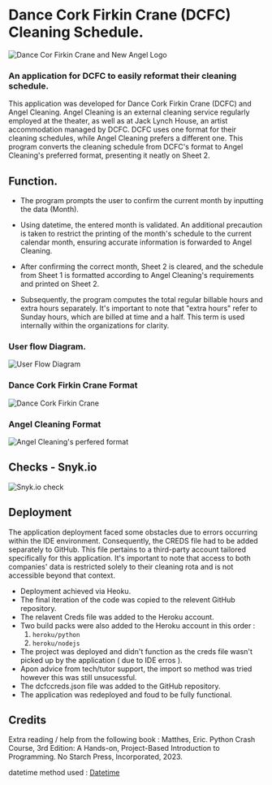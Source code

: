 # Dance Cork Firkin Crane (DCFC) Cleaning Schedule.

![Dance Cor Firkin Crane and New Angel Logo](https://github.com/MarMarAgain/DCFC-Cleaning-Schedule/assets/158588349/016f6927-0313-4fb3-9e64-f24b5c43aac5)

### An application for DCFC to easily reformat their cleaning schedule.

This application was developed for Dance Cork Firkin Crane (DCFC) and Angel Cleaning. Angel Cleaning is an external cleaning service regularly employed at the theater, as well as at Jack Lynch House, an artist accommodation managed by DCFC. DCFC uses one format for their cleaning schedules, while Angel Cleaning prefers a different one. This program converts the cleaning schedule from DCFC's format to Angel Cleaning's preferred format, presenting it neatly on Sheet 2.

## Function.

- The program prompts the user to confirm the current month by inputting the data (Month).

- Using datetime, the entered month is validated. An additional precaution is taken to restrict the printing of the month's schedule to the current calendar month, ensuring accurate information is forwarded to Angel Cleaning.

- After confirming the correct month, Sheet 2 is cleared, and the schedule from Sheet 1 is formatted according to Angel Cleaning's requirements and printed on Sheet 2.

- Subsequently, the program computes the total regular billable hours and extra hours separately. It's important to note that "extra hours" refer to Sunday hours, which are billed at time and a half. This term is used internally within the organizations for clarity.

### User flow Diagram.

![User Flow Diagram](https://github.com/MarMarAgain/DCFC-Cleaning-Schedule/assets/158588349/aad127a0-d1ae-414a-8cf6-f49ad08105be)

### Dance Cork Firkin Crane Format
![Dance Cork Firkin Crane](https://github.com/MarMarAgain/DCFC-Cleaning-Schedule/assets/158588349/9dd01e0f-516b-4651-a324-367b8dba1cf3)

### Angel Cleaning Format
![Angel Cleaning's perfered format](https://github.com/MarMarAgain/DCFC-Cleaning-Schedule/assets/158588349/6e43ef13-1580-4219-9ffa-e27625986ce4)

## Checks - Snyk.io 

![Snyk.io check](https://github.com/MarMarAgain/DCFC-Cleaning-Schedule/assets/158588349/39f2218a-d4ae-4139-b781-bcc40ce6c494)

## Deployment

The application deployment faced some obstacles due to errors occurring within the IDE environment. Consequently, the CREDS file had to be added separately to GitHub. This file pertains to a third-party account tailored specifically for this application. It's important to note that access to both companies' data is restricted solely to their cleaning rota and is not accessible beyond that context.

- Deployment achieved via  Heoku.
- The final iteration of the code was copied to the relevent GitHub repository.
- The relavent Creds file was added to the Heroku account.
- Two build packs were also added to the Heroku account in this order :
  1. `heroku/python`
  2. `heroku/nodejs`
- The project was deployed and didn't function as the creds file wasn't picked up by the application ( due to IDE erros ).
- Apon advice from tech/tutor support, the import so method was tried however this was still unsucessful.
- The dcfccreds.json file was added to the GitHub repository.
- The application was redeployed and foud to be fully functional.


## Credits

Extra reading / help from the following book : Matthes, Eric. Python Crash Course, 3rd Edition: A Hands-on, Project-Based Introduction to Programming. No Starch Press, Incorporated, 2023. 

datetime method used : [Datetime](https://stackoverflow.com/questions/28189442/datetime-current-year-and-month-in-python)

